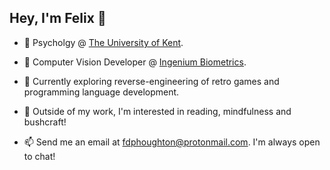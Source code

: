 ## Hey, I'm Felix 👋
- 📖 Psycholgy @ [The University of Kent](https://www.kent.ac.uk/).
  
- 🔭 Computer Vision Developer @ [Ingenium Biometrics](https://ingeniumbiometrics.com/).
  
- 🌱 Currently exploring reverse-engineering of retro games and programming language development.
  
- 🎨 Outside of my work, I'm interested in reading, mindfulness and bushcraft!
  
- 📫 Send me an email at [fdphoughton@protonmail.com](mailto:fdphoughton@protonmail.com). I'm always open to chat!
